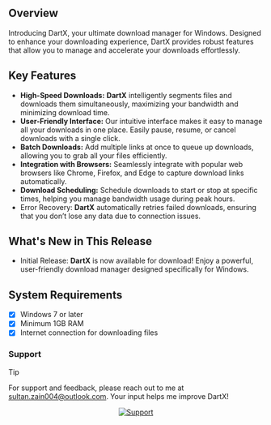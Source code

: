 ## Overview
Introducing DartX, your ultimate download manager for Windows. Designed to enhance your downloading experience, DartX provides robust features that allow you to manage and accelerate your downloads effortlessly.

## Key Features

- **High-Speed Downloads:** **DartX** intelligently segments files and downloads them simultaneously, maximizing your bandwidth and minimizing download time.
- **User-Friendly Interface:** Our intuitive interface makes it easy to manage all your downloads in one place. Easily pause, resume, or cancel downloads with a single click.
- **Batch Downloads:** Add multiple links at once to queue up downloads, allowing you to grab all your files efficiently.
- **Integration with Browsers:** Seamlessly integrate with popular web browsers like Chrome, Firefox, and Edge to capture download links automatically.
- **Download Scheduling:** Schedule downloads to start or stop at specific times, helping you manage bandwidth usage during peak hours.
- Error Recovery: **DartX** automatically retries failed downloads, ensuring that you don’t lose any data due to connection issues.

## What's New in This Release

- Initial Release: **DartX** is now available for download! Enjoy a powerful, user-friendly download manager designed specifically for Windows.

## System Requirements

- [x] Windows 7 or later
- [x] Minimum 1GB RAM
- [x] Internet connection for downloading files

### Support
> [!TIP]
> For support and feedback, please reach out to me at sultan.zain004@outlook.com. Your input helps me improve DartX!
<div align="center">
  <a href="https://s.binance.com/cYv10RQ4" target="_blank">
    <img src="https://github.com/user-attachments/assets/10c657ec-804b-4ea6-a0bd-55a123b9afbb" alt="Support">
  </a>
</div>
